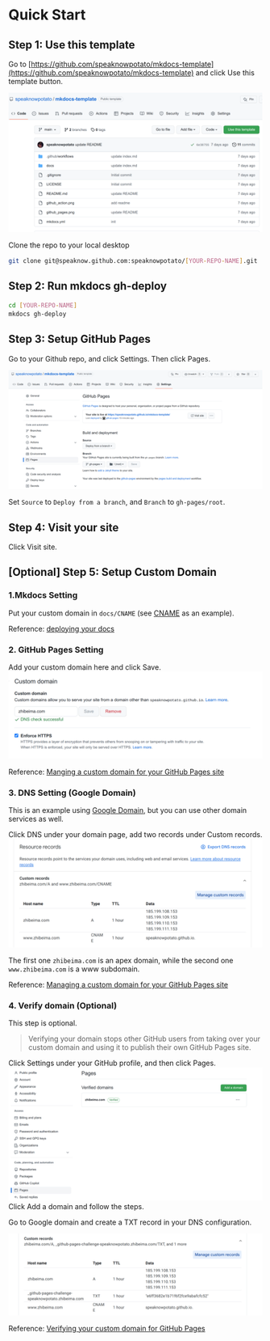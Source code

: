 # Quick Start


## Step 1: Use this template
Go to [https://github.com/speaknowpotato/mkdocs-template](https://github.com/speaknowpotato/mkdocs-template) and click Use this template button.

![use this template](use_this_template.png)


Clone the repo to your local desktop
```bash
git clone git@speaknow.github.com:speaknowpotato/[YOUR-REPO-NAME].git

```

## Step 2: Run mkdocs gh-deploy

```bash
cd [YOUR-REPO-NAME]
mkdocs gh-deploy
```

## Step 3: Setup GitHub Pages
Go to your Github repo, and click Settings. 
Then click Pages.

![github pages](github_pages.png)

Set `Source` to `Deploy from a branch`, and `Branch` to `gh-pages/root`.

## Step 4: Visit your site

Click Visit site.


## [Optional] Step 5: Setup Custom Domain

### 1.Mkdocs Setting
Put your custom domain in `docs/CNAME` (see [CNAME](https://github.com/speaknowpotato/mkdocs-template/blob/main/docs/CNAME) as an example). 


Reference: [deploying your docs](https://www.mkdocs.org/user-guide/deploying-your-docs/)



### 2. GitHub Pages Setting
Add your custom domain here and click Save. 
![custom domain](custom_domain.png)

Reference: [Manging a custom domain for your GitHub Pages site](https://docs.github.com/en/pages/configuring-a-custom-domain-for-your-github-pages-site/managing-a-custom-domain-for-your-github-pages-site#configuring-an-apex-domain-and-the-www-subdomain-variant)

### 3. DNS Setting (Google Domain)
This is an example using [Google Domain](https://domains.google.com/), but you can use other domain services as well.

Click DNS under your domain page, add two records under Custom records.
![google domain dns](google_domains_dns.png)

The first one `zhibeima.com` is an apex domain, while the second one `www.zhibeima.com` is a www subdomain.

Reference: [Managing a custom domain for your GitHub Pages site](https://docs.github.com/en/pages/configuring-a-custom-domain-for-your-github-pages-site/managing-a-custom-domain-for-your-github-pages-site)


### 4. Verify domain (Optional)
This step is optional.

>Verifying your domain stops other GitHub users from taking over your custom domain and using it to publish their own GitHub Pages site. 

Click Settings under your GitHub profile, and then click Pages.
![verify domain](verify_domain.png)
Click Add a domain and follow the steps.


Go to Google domain and create a TXT record in your DNS configuration.

![google domain](google_domain_custom_records.png)


Reference: [Verifying your custom domain for GitHub Pages](https://docs.github.com/en/pages/configuring-a-custom-domain-for-your-github-pages-site/verifying-your-custom-domain-for-github-pages)






